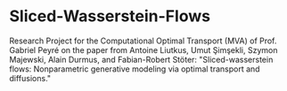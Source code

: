 # Sliced-Wasserstein-Flows
Research Project for the Computational Optimal Transport (MVA) of Prof. Gabriel Peyré on the paper from Antoine Liutkus, Umut Şimşekli, Szymon Majewski, Alain Durmus, and Fabian-Robert Stöter: "Sliced-wasserstein flows: Nonparametric generative modeling via optimal transport and diffusions." 
